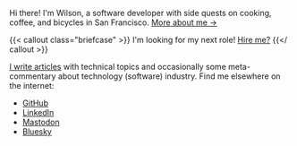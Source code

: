 Hi there! I'm Wilson, a software developer with side quests on cooking, coffee, and bicycles in San Francisco. [More about me →](/about/)

{{< callout class="briefcase" >}}
I'm looking for my next role! [Hire me?](/hire-me)
{{</ callout >}}

[I write articles](/blog/) with technical topics and occasionally some meta-commentary about technology (software) industry. Find me elsewhere on the internet:

- [GitHub](https://github.com/wilsonehusin)
- [LinkedIn](https://linkedin.com/in/wilsonehusin)
- [Mastodon](https://hachyderm.io/@wilson)
- [Bluesky](https://bsky.app/profile/husin.dev)
